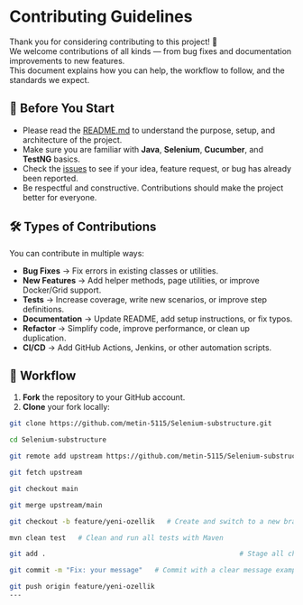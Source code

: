 # Contributing Guidelines

Thank you for considering contributing to this project! 🎉  
We welcome contributions of all kinds — from bug fixes and documentation improvements to new features.  
This document explains how you can help, the workflow to follow, and the standards we expect.


## 📌 Before You Start

- Please read the [README.md](./README.md) to understand the purpose, setup, and architecture of the project.
- Make sure you are familiar with **Java**, **Selenium**, **Cucumber**, and **TestNG** basics.
- Check the [issues](../../issues) to see if your idea, feature request, or bug has already been reported.
- Be respectful and constructive. Contributions should make the project better for everyone.



## 🛠 Types of Contributions

You can contribute in multiple ways:

- **Bug Fixes** → Fix errors in existing classes or utilities.
- **New Features** → Add helper methods, page utilities, or improve Docker/Grid support.
- **Tests** → Increase coverage, write new scenarios, or improve step definitions.
- **Documentation** → Update README, add setup instructions, or fix typos.
- **Refactor** → Simplify code, improve performance, or clean up duplication.
- **CI/CD** → Add GitHub Actions, Jenkins, or other automation scripts.



## 🔀 Workflow

1. **Fork** the repository to your GitHub account.
2. **Clone** your fork locally:
```bash
git clone https://github.com/metin-5115/Selenium-substructure.git

cd Selenium-substructure

git remote add upstream https://github.com/metin-5115/Selenium-substructure.git   # Add original repo as 'upstream'

git fetch upstream                                                                # Fetch latest changes from upstream

git checkout main                                                                 # Switch to main branch

git merge upstream/main                                                           # Merge upstream changes into your local main

git checkout -b feature/yeni-ozellik   # Create and switch to a new branch  example :feature, fix, refactor, docs

mvn clean test   # Clean and run all tests with Maven

git add .                                                # Stage all changes

git commit -m "Fix: your message"   # Commit with a clear message example :Add, Fix, Refactor, Docs

git push origin feature/yeni-ozellik
---